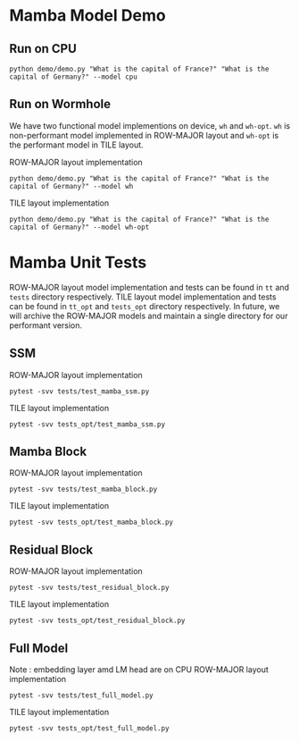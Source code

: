 # Mamba Model Demo

## Run on CPU
```
python demo/demo.py "What is the capital of France?" "What is the capital of Germany?" --model cpu
```

## Run on Wormhole
We have two functional model implementions on device, `wh` and `wh-opt`. `wh` is non-performant model implemented in ROW-MAJOR layout and `wh-opt` is the performant model in TILE layout. 

ROW-MAJOR layout implementation

```
python demo/demo.py "What is the capital of France?" "What is the capital of Germany?" --model wh
```
TILE layout implementation

```
python demo/demo.py "What is the capital of France?" "What is the capital of Germany?" --model wh-opt
```
# Mamba Unit Tests
ROW-MAJOR layout model implementation and tests can be found in `tt` and `tests` directory respectively. TILE layout model implementation and tests can be found in `tt_opt` and `tests_opt` directory respectively. In future, we will archive the ROW-MAJOR models and maintain a single directory for our performant version.
## SSM
ROW-MAJOR layout implementation
```
pytest -svv tests/test_mamba_ssm.py
```
TILE layout implementation
```
pytest -svv tests_opt/test_mamba_ssm.py
```
## Mamba Block
ROW-MAJOR layout implementation
```
pytest -svv tests/test_mamba_block.py
```
TILE layout implementation
```
pytest -svv tests_opt/test_mamba_block.py
```
## Residual Block
ROW-MAJOR layout implementation
```
pytest -svv tests/test_residual_block.py
```
TILE layout implementation
```
pytest -svv tests_opt/test_residual_block.py
```
## Full Model
Note : embedding layer amd LM head are on CPU
ROW-MAJOR layout implementation
```
pytest -svv tests/test_full_model.py
```
TILE layout implementation
```
pytest -svv tests_opt/test_full_model.py
```